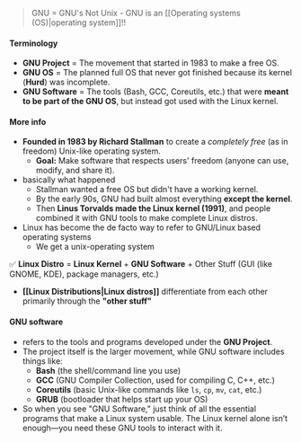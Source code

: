 > GNU = GNU's Not Unix
	- GNU is an [[Operating systems (OS)|operating system]]!!
#### Terminology
- **GNU Project** = The movement that started in 1983 to make a free OS.
- **GNU OS** = The planned full OS that never got finished because its kernel (**Hurd**) was incomplete.
- **GNU Software** = The tools (Bash, GCC, Coreutils, etc.) that were **meant to be part of the GNU OS**, but instead got used with the Linux kernel.
#### More info
- **Founded in 1983 by Richard Stallman** to create a _completely free_ (as in freedom) Unix-like operating system.
	- **Goal:** Make software that respects users' freedom (anyone can use, modify, and share it).
- basically what happened
	- Stallman wanted a free OS but didn't have a working kernel.
	- By the early 90s, GNU had built almost everything **except the kernel**.
	- Then **Linus Torvalds made the Linux kernel (1991)**, and people combined it with GNU tools to make complete Linux distros.
- Linux has become the de facto way to refer to GNU/Linux based operating systems
	- We get a unix-operating system

✅ **Linux Distro** = **Linux Kernel** + **GNU Software** + Other Stuff (GUI (like GNOME, KDE), package managers, etc.)
- **[[Linux Distributions|Linux distros]]** differentiate from each other primarily through the **"other stuff"**
#### GNU software
- refers to the tools and programs developed under the **GNU Project**. 
- The project itself is the larger movement, while GNU software includes things like:
	- **Bash** (the shell/command line you use)
	- **GCC** (GNU Compiler Collection, used for compiling C, C++, etc.)
	- **Coreutils** (basic Unix-like commands like `ls`, `cp`, `mv`, `cat`, etc.)
	- **GRUB** (bootloader that helps start up your OS)
- So when you see "GNU Software," just think of all the essential programs that make a Linux system usable. The Linux kernel alone isn’t enough—you need these GNU tools to interact with it.
